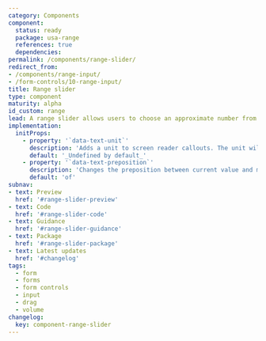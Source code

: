 ```yaml
---
category: Components
component:
  status: ready
  package: usa-range
  references: true
  dependencies:
permalink: /components/range-slider/
redirect_from:
- /components/range-input/
- /form-controls/10-range-input/
title: Range slider
type: component
maturity: alpha
id_custom: range
lead: A range slider allows users to choose an approximate number from a range.
implementation:
  initProps:
    - property: '`data-text-unit`'
      description: 'Adds a unit to screen reader callouts. The unit will be read after the current value. For example, adding a value of "stars" enables a readout like "3.5 stars of 5."'
      default: '_Undefined by default_'
    - property: '`data-text-preposition`'
      description: 'Changes the preposition between current value and max value in screen reader readouts. For example, adding a value with the Spanish translation "de" enables a readout "like 20 de 100". When adding a range slider to a non-English page, be sure to update the preposition as necessary.'
      default: 'of'
subnav:
- text: Preview
  href: '#range-slider-preview'
- text: Code
  href: '#range-slider-code'
- text: Guidance
  href: '#range-slider-guidance'
- text: Package
  href: '#range-slider-package'
- text: Latest updates
  href: '#changelog'
tags:
  - form
  - forms
  - form controls
  - input
  - drag
  - volume
changelog:
  key: component-range-slider
---
```

